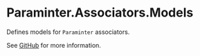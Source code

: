 # Paraminter.Associators.Models

Defines models for `Paraminter` associators.

See [GitHub](https://github.com/Paraminter/Paraminter.Associators) for more information.